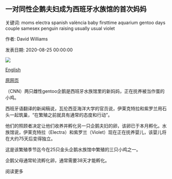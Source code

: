 ## 一对同性企鹅夫妇成为西班牙水族馆的首次妈妈

关键词: moms electra spanish valència baby firsttime aquarium gentoo days couple samesex penguin raising usually usual violet

作者: David Williams

发表日期: 2020-08-25 00:00:00

![](https://cdn.cnn.com/cnnnext/dam/assets/200825122950-01-same-sex-penguins-super-tease.jpg)

[English](A%20same-sex%20penguin%20couple%20became%20first-time%20moms%20at%20Spanish%20aquarium.md)

[原网页](https://edition.cnn.com/2020/08/25/world/same-sex-penguin-moms-scn-trnd/index.html)

（CNN）两只雌性gentoo企鹅是西班牙水族馆里的新妈妈，正在抚养被当作蛋的小鸡。

西班牙语翻译的新闻稿说，瓦伦西亚海洋大学的官员说，伊莱克特拉和紫罗兰用石头一起筑巢，“在繁殖之前就具有通常的态度和行动”。

他们的照顾者决定让他们收养并孵化另一只企鹅夫妇的卵，该卵已于本月孵化。水族馆说，伊莱克特拉（Electra）和紫罗兰（Violet）现在正在抚养婴儿，该婴儿将在大约75天后变得独立。

这是该繁殖季节迄今在25只金头企鹅水族馆中繁殖的三只小鸡之一。

企鹅父母通常轮流孵化卵，通常需要38天才能孵化。

阅读更多